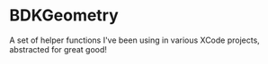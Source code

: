 # BDKGeometry

A set of helper functions I've been using in various XCode projects, abstracted for great good!
